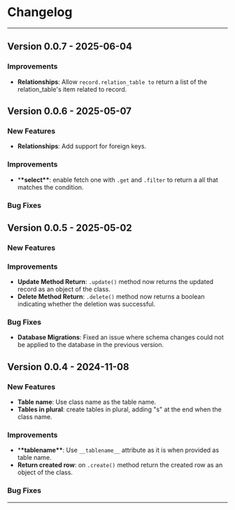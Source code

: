 # Changelog

---

## Version 0.0.7 - 2025-06-04

### Improvements
- **Relationships**: Allow `record.relation_table to` return a list of the relation_table's item related to record.

## Version 0.0.6 - 2025-05-07

### New Features

- **Relationships**: Add support for foreign keys.

### Improvements

- \***\*select\*\***: enable fetch one with `.get` and `.filter` to return a all that matches the condition.

### Bug Fixes

## Version 0.0.5 - 2025-05-02

### New Features

### Improvements

- **Update Method Return**: `.update()` method now returns the updated record as an object of the class.
- **Delete Method Return**: `.delete()` method now returns a boolean indicating whether the deletion was successful.

### Bug Fixes

- **Database Migrations**: Fixed an issue where schema changes could not be applied to the database in the previous version.

## Version 0.0.4 - 2024-11-08

### New Features

- **Table name**: Use class name as the table name.
- **Tables in plural**: create tables in plural, adding "s" at the end when the class name.

### Improvements

- \***\*tablename\*\***: Use `__tablename__` attribute as it is when provided as table name.
- **Return created row**: on `.create()` method return the created row as an object of the class.

### Bug Fixes

---
